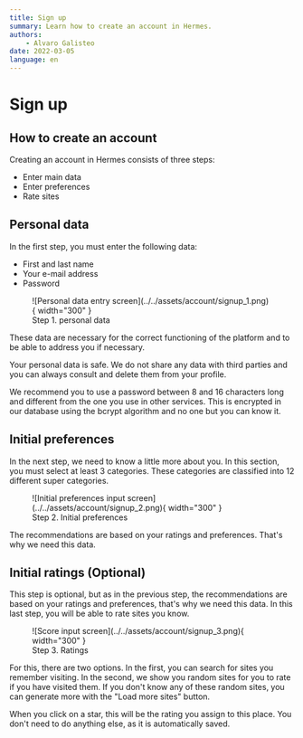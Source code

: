 ```yaml
---
title: Sign up
summary: Learn how to create an account in Hermes.
authors:
    - Alvaro Galisteo
date: 2022-03-05
language: en
---
```


# Sign up

## How to create an account

Creating an account in Hermes consists of three steps:

- Enter main data
- Enter preferences
- Rate sites

## Personal data

In the first step, you must enter the following data:

- First and last name
- Your e-mail address
- Password

<figure markdown>
  ![Personal data entry screen](../../assets/account/signup_1.png){ width="300" }
  <figcaption>Step 1. personal data</figcaption>
</figure>

These data are necessary for the correct functioning of the platform and to be able to address you if necessary.

Your personal data is safe. We do not share any data with third parties and you can always consult and delete them from your profile.

We recommend you to use a password between 8 and 16 characters long and different from the one you use in other services. This is encrypted in our database using the bcrypt algorithm and no one but you can know it.

## Initial preferences

In the next step, we need to know a little more about you. In this section, you must select at least 3 categories. These categories are classified into 12 different super categories.

<figure markdown>
  ![Initial preferences input screen](../../assets/account/signup_2.png){ width="300" }
  <figcaption>Step 2. Initial preferences</figcaption>
</figure>

The recommendations are based on your ratings and preferences. That's why we need this data.

## Initial ratings (Optional)

This step is optional, but as in the previous step, the recommendations are based on your ratings and preferences, that's why we need this data. In this last step, you will be able to rate sites you know.

<figure markdown>
  ![Score input screen](../../assets/account/signup_3.png){ width="300" }
  <figcaption>Step 3. Ratings</figcaption>
</figure>

For this, there are two options. In the first, you can search for sites you remember visiting. In the second, we show you random sites for you to rate if you have visited them. If you don't know any of these random sites, you can generate more with the "Load more sites" button.

When you click on a star, this will be the rating you assign to this place. You don't need to do anything else, as it is automatically saved.